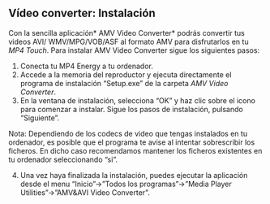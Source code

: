 ## Vídeo converter: Instalación

Con la sencilla aplicación* AMV Video Converter* podrás convertir tus videos AVI/
WMV/MPG/VOB/ASF al formato AMV para disfrutarlos en tu *MP4 Touch*.
Para instalar AMV Video Converter sigue los siguientes pasos:

1. Conecta tu MP4 Energy a tu ordenador.
2. Accede a la memoria del reproductor y ejecuta directamente el programa de instalación “Setup.exe” de la carpeta *AMV Video Converter*.
3. En la ventana de instalación, selecciona “OK” y haz clic sobre el icono para comenzar a instalar. Sigue los pasos de instalación, pulsando “Siguiente”.
 
Nota: Dependiendo de los codecs de video que tengas instalados en tu ordenador, es posible que el programa te avise al intentar sobrescribir los ficheros. En dicho caso recomendamos mantener los ficheros existentes en tu ordenador seleccionando “si”.

4. Una vez haya finalizada la instalación, puedes ejecutar la aplicación desde el menu “Inicio”->”Todos los programas”->”Media Player Utilities”->”AMV&AVI Video Converter”.
